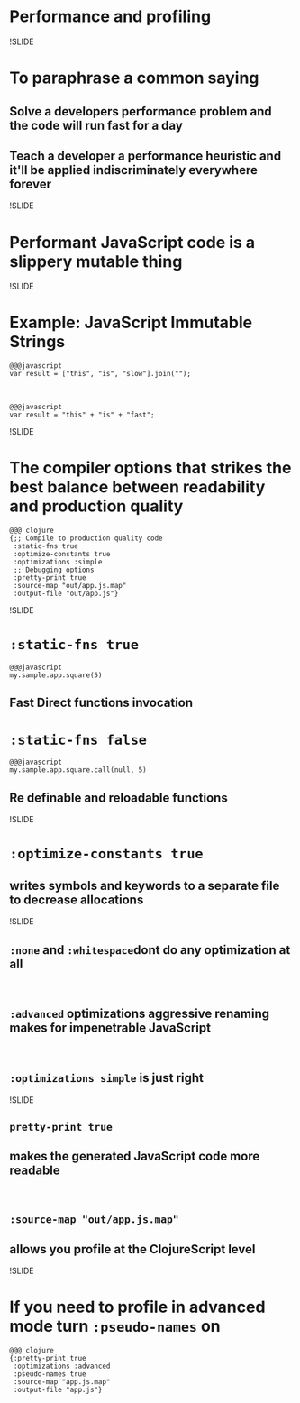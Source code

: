 # Performance and profiling

!SLIDE

# To paraphrase a common saying

## Solve a developers performance problem and the code will run fast for a day

## Teach a developer a performance heuristic and it'll be applied indiscriminately everywhere forever

!SLIDE

# Performant JavaScript code is a slippery __mutable__ thing

!SLIDE

# Example: JavaScript Immutable Strings

    @@@javascript
    var result = ["this", "is", "slow"].join("");

&nbsp;

    @@@javascript
    var result = "this" + "is" + "fast";

!SLIDE

# The compiler options that strikes the best balance between readability and production quality

    @@@ clojure
    {;; Compile to production quality code
     :static-fns true
     :optimize-constants true
     :optimizations :simple
     ;; Debugging options
     :pretty-print true
     :source-map "out/app.js.map"
     :output-file "out/app.js"}

!SLIDE

# `:static-fns true`

    @@@javascript
    my.sample.app.square(5)

## Fast Direct functions invocation

# `:static-fns false`

    @@@javascript
    my.sample.app.square.call(null, 5)

## Re definable and reloadable functions

!SLIDE

# `:optimize-constants true`
## writes symbols and keywords to a separate file to decrease allocations

!SLIDE

## `:none` and `:whitespace`dont do any optimization at all
&nbsp;
## `:advanced`  optimizations aggressive renaming makes for impenetrable JavaScript
&nbsp;
## `:optimizations simple` is just right

!SLIDE

## `pretty-print true`
## makes the generated JavaScript code more readable
&nbsp;
## `:source-map "out/app.js.map"`
## allows you profile at the ClojureScript level


!SLIDE

# If you need to profile in advanced mode turn `:pseudo-names` on

    @@@ clojure
    {:pretty-print true
     :optimizations :advanced
     :pseudo-names true
     :source-map "app.js.map"
     :output-file "app.js"}

